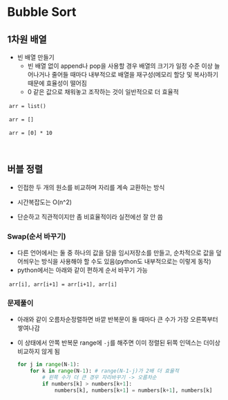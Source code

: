 # Bubble Sort

## 1차원 배열

- 빈 배열 만들기
  - 빈 배열 없이 append나 pop을 사용할 경우 배열의 크기가 일정 수준 이상 늘어나거나 줄어들 때마다 내부적으로 배열을 재구성(메모리 할당 및 복사)하기 때문에 효율성이 떨어짐
  - 0 같은 값으로 채워놓고 조작하는 것이 일반적으로 더 효율적

​		`arr = list()`

​		`arr = []`

​		`arr = [0] * 10`

​	

## 버블 정렬

- 인접한 두 개의 원소를 비교하며 자리를 계속 교환하는 방식
- 시간복잡도는 O(n^2)

- 단순하고 직관적이지만 좀 비효율적이라 실전에선 잘 안 씀



### Swap(순서 바꾸기)

- 다른 언어에서는 둘 중 하나의 값을 담을 임시저장소를 만들고, 순차적으로 값을 덮어씌우는 방식을 사용해야 할 수도 있음(python도 내부적으로는 이렇게 동작)
- python에서는 아래와 같이 편하게 순서 바꾸기 가능

​		`arr[i], arr[i+1] = arr[i+1], arr[i]`



### 문제풀이

- 아래와 같이 오름차순정렬하면 바깥 반복문이 돌 때마다 큰 수가 가장 오른쪽부터 쌓여나감

- 이 상태에서 안쪽 반복문 range에 `-j`를 해주면 이미 정렬된 뒤쪽 인덱스는 더이상 비교하지 않게 됨

  ```python
  for j in range(N-1):
      for k in range(N-1): # range(N-1-j)가 2배 더 효율적
          # 왼쪽 수가 더 큰 경우 자리바꾸기 -> 오름차순
          if numbers[k] > numbers[k+1]:
              numbers[k], numbers[k+1] = numbers[k+1], numbers[k]
  ```

  